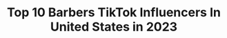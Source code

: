 ---
title: Top 10 Barbers TikTok Influencers In United States in 2023
description: >-
  Find top barbers TikTok influencers in United States in 2023. Most popular hashtags: #duet #fyp #barber.
platform: TikTok
hits: 418
text_top: Identify the top-rated TikTok accounts on inBeat.
text_bottom: Our database holds 418 TikTok influencers like this in United States for you to contact.
profiles:
  - username: "thompson.2.sharp"
    fullname: >-
      💈 Thompson 💈
    bio: >-
      Florida 🌴 Barber💈
    location: "United States"
    followers: 168100
    engagement: 1952
    commentsToLikes: 0.086959
    id: ck81s8uojqvnl0j78ivzahdkx
    verified: false
    hashtags: "#loyalgirlfriend, #duet, #singleaf, #foryoupage"
  - username: "teresa_.58"
    fullname: >-
      #barberworld# tik57
    bio: >-
      😉🤫😆😍⚘🌻🌻I.m a barber for 14 yrs. If you want to smile.No politics..no drama
    location: "United States"
    followers: 8648
    engagement: 1595
    commentsToLikes: 0.075107
    id: cka69kexusw800i78xv251rs0
    verified: false
    hashtags: "#bekind, #goodday, #duet, #goodmorningvideo"
  - username: "deanothebarber"
    fullname: >-
      deanothebarber
    bio: >-
      I cut hair &travel The Rich Barber Studio💲 📍West Hollywood 🦋
    location: "United States"
    followers: 284000
    engagement: 1820
    commentsToLikes: 0.022831
    id: ckcjcj30i9jeq0j23774ac3vl
    verified: false
    hashtags: "#foryou, #barber, #heinzhalloween, #fyp"
  - username: "braydon_barber25"
    fullname: >-
      Braydon””B
    bio: >-
      👆Follow 👆 😜No half sends ✌️ Insta braydon_barber_
    location: "United States"
    followers: 25200
    engagement: 2004
    commentsToLikes: 0.021017
    id: ckdi89qzaan9c0j23gercsaxk
    verified: false
    hashtags: "#fup, #fyp, #xycba, #pigs"
  - username: "jaidynbarber"
    fullname: >-
      • J A I D Y N •
    bio: >-
      ga follow my IG or don’t, idrc :) venmo:jaidynbarber snap:jaidyn.barber
    location: "United States"
    followers: 43500
    engagement: 1857
    commentsToLikes: 0.052674
    id: ck9m45cwvk5sh0j7863cyta3q
    verified: false
    hashtags: "#sorry, #voiceeffects, #anxiety, #anxietydisorder"
  - username: "iye334"
    fullname: >-
      Antunia Woods
    bio: >-
      actor,artist,comedian,barber YouTube=Iye woods Ig=iye woods
    location: "United States"
    followers: 124000
    engagement: 755
    commentsToLikes: 0.039784
    id: ckdnukkosnc090j2300rewt19
    verified: false
    hashtags: ""
  - username: "riteside"
    fullname: >-
      Ronnie
    bio: >-
      I’m Ronnie. Artist, Barber, Dancer etc.☝🏾☝🏾FOLLOW ME ON INSTAGRAM & YOUTUBE
    location: "United States"
    followers: 50000
    engagement: 1764
    commentsToLikes: 0.012307
    id: ckbqhn6v030pp0j23e952s3ct
    verified: false
    hashtags: "#blm, #georgefloyd, #painting, #fyp"
  - username: "gabbunny97"
    fullname: >-
      Gab Bunny 🐰
    bio: >-
      23 🌈 Lesbian PR ✈️ OH ✈️ FL Barber 💈🇵🇷 US Army Soldier 🇺🇸
    location: "United States"
    followers: 26200
    engagement: 1206
    commentsToLikes: 0.024368
    id: ckbeudh13dryg0j23k2qvovcg
    verified: false
    hashtags: "#fyp, #femalebarber, #barber, #beard"
  - username: "joeyinabox"
    fullname: >-
      Jessi
    bio: >-
      30 | NY Photographer | Barber 🌱🌻🌊
    location: "United States"
    followers: 43800
    engagement: 1345
    commentsToLikes: 0.038837
    id: ckauuuk97zrqw0j239vhotfhn
    verified: false
    hashtags: "#barber, #comingofage, #duet, #timewarpscan"
  - username: "hazelnutplz"
    fullname: >-
      Doll face
    bio: >-
      BARBER &STYLIST NEW YORK Add me on IG Cashapp $hazelnutplz
    location: "United States"
    followers: 258400
    engagement: 726
    commentsToLikes: 0.027464
    id: ckbkipsa4b9fy0j23zjef4gf6
    verified: false
    hashtags: "#greenscreen, #duet, #voiceeffects, #autism"
---